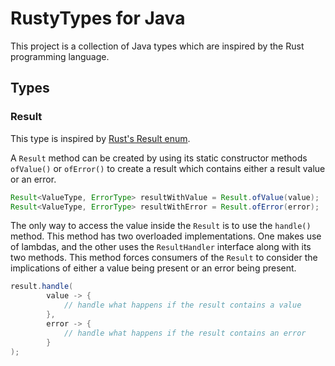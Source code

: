 # RustyTypes for Java

This project is a collection of Java types which are inspired by the Rust programming language. 

## Types

### Result

This type is inspired by [Rust's Result enum](https://doc.rust-lang.org/std/result/).

A `Result` method can be created by using its static constructor methods `ofValue()` or `ofError()` to create a result which contains either a result value or an error. 

```java
Result<ValueType, ErrorType> resultWithValue = Result.ofValue(value);
Result<ValueType, ErrorType> resultWithError = Result.ofError(error);
```

The only way to access the value inside the `Result` is to use the `handle()` method. This method has two overloaded implementations. One makes use of lambdas, and the other uses the `ResultHandler` interface along with its two methods. This method forces consumers of the `Result` to consider the implications of either a value being present or an error being present.

```java
result.handle(
        value -> {
            // handle what happens if the result contains a value
        },
        error -> {
            // handle what happens if the result contains an error
        }
);
```